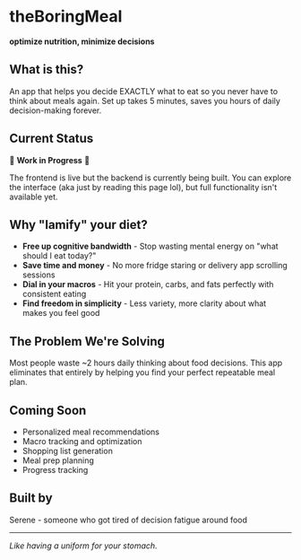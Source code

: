 # theBoringMeal

**optimize nutrition, minimize decisions**

## What is this?

An app that helps you decide EXACTLY what to eat so you never have to think about meals again. Set up takes 5 minutes, saves you hours of daily decision-making forever.

## Current Status

🚧 **Work in Progress** 🚧

The frontend is live but the backend is currently being built. You can explore the interface (aka just by reading this page lol), but full functionality isn't available yet.

## Why "lamify" your diet?

- **Free up cognitive bandwidth** - Stop wasting mental energy on "what should I eat today?"
- **Save time and money** - No more fridge staring or delivery app scrolling sessions
- **Dial in your macros** - Hit your protein, carbs, and fats perfectly with consistent eating
- **Find freedom in simplicity** - Less variety, more clarity about what makes you feel good

## The Problem We're Solving

Most people waste ~2 hours daily thinking about food decisions. This app eliminates that entirely by helping you find your perfect repeatable meal plan.

## Coming Soon

- Personalized meal recommendations
- Macro tracking and optimization
- Shopping list generation
- Meal prep planning
- Progress tracking

## Built by

Serene - someone who got tired of decision fatigue around food

---

*Like having a uniform for your stomach.*